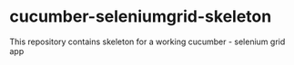 # cucumber-seleniumgrid-skeleton
This repository contains skeleton for a working cucumber - selenium grid app
